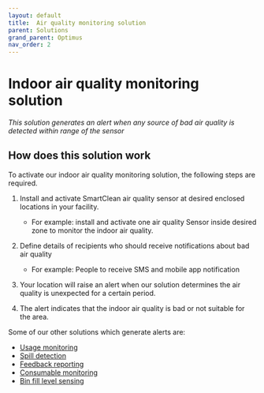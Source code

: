 ```yaml
---
layout: default
title:  Air quality monitoring solution
parent: Solutions
grand_parent: Optimus
nav_order: 2
---
```

# Indoor air quality monitoring solution
*This solution generates an alert when any source of bad air quality is detected within range of the sensor*

## How does this solution work
To activate our indoor air quality monitoring solution, the following steps are required.

1. Install and activate SmartClean air quality sensor at desired enclosed locations in your facility.
   - For example: install and activate one air quality Sensor inside desired zone to monitor the indoor air quality.
   
2. Define details of recipients who should receive notifications about bad air quality
   - For example: People to receive SMS and mobile app notification

3. Your location will raise an alert when our solution determines the air quality is unexpected for a certain period.

4. The alert indicates that the indoor air quality is bad or not suitable for the area. 

Some of our other solutions which generate alerts are:
- [Usage monitoring](/vcs_pc.html)
- [Spill detection](/vcs_wd.html)
- [Feedback reporting](/vcs_fd.html)
- [Consumable monitoring](/vcs_cmd.html)
- [Bin fill level sensing](/vcs_bin.html)
